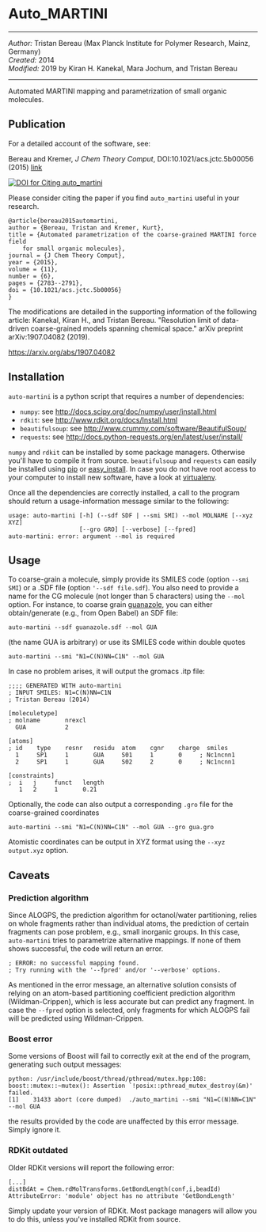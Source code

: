 Auto_MARTINI
============
***
*Author:* Tristan Bereau (Max Planck Institute for Polymer Research, Mainz, Germany)  
*Created:* 2014  
*Modified:* 2019 by Kiran H. Kanekal, Mara Jochum, and Tristan Bereau 
***
Automated MARTINI mapping and parametrization of small organic molecules.

## Publication
For a detailed account of the software, see:

Bereau and Kremer, *J Chem Theory Comput*, DOI:10.1021/acs.jctc.5b00056 (2015) [link](http://dx.doi.org/10.1021/acs.jctc.5b00056)

[![DOI for Citing auto_martini](https://img.shields.io/badge/DOI-10.1021%2Facs.jctc.5b00056-blue.svg)](http://dx.doi.org/10.1021/acs.jctc.5b00056)

Please consider citing the paper if you find `auto_martini` useful in your research.

```
@article{bereau2015automartini,
author = {Bereau, Tristan and Kremer, Kurt},
title = {Automated parametrization of the coarse-grained MARTINI force field 
    for small organic molecules},
journal = {J Chem Theory Comput},
year = {2015},
volume = {11},
number = {6},
pages = {2783--2791},
doi = {10.1021/acs.jctc.5b00056}
}
```

The modifications are detailed in the supporting information of the following article:
Kanekal, Kiran H., and Tristan Bereau. "Resolution limit of data-driven coarse-grained models spanning chemical space." arXiv preprint arXiv:1907.04082 (2019).

https://arxiv.org/abs/1907.04082

## Installation
`auto-martini` is a python script that requires a number of dependencies:
* `numpy`: see http://docs.scipy.org/doc/numpy/user/install.html
* `rdkit`: see http://www.rdkit.org/docs/Install.html
* `beautifulsoup`: see http://www.crummy.com/software/BeautifulSoup/
* `requests`: see http://docs.python-requests.org/en/latest/user/install/

`numpy` and `rdkit` can be installed by some package managers. Otherwise you'll have to compile it from source. `beautifulsoup` and `requests` can easily be installed using [pip](https://pip.pypa.io/en/latest/) or [easy_install](https://pypi.python.org/pypi/setuptools). In case you do not have root access to your computer to install new software, have a look at [virtualenv](https://pypi.python.org/pypi/virtualenv).

Once all the dependencies are correctly installed, a call to the program should return a usage-information message similar to the following:
```
usage: auto-martini [-h] (--sdf SDF | --smi SMI) --mol MOLNAME [--xyz XYZ]
                    [--gro GRO] [--verbose] [--fpred]
auto-martini: error: argument --mol is required
```

## Usage
To coarse-grain a molecule, simply provide its SMILES code (option `--smi SMI`) or a .SDF file (option `'--sdf file.sdf`). You also need to provide a name for the CG molecule (not longer than 5 characters) using the `--mol` option.  For instance, to coarse grain [guanazole](http://pubchem.ncbi.nlm.nih.gov/summary/summary.cgi?cid=15078), you can either obtain/generate (e.g., from Open Babel) an SDF file:
```
auto-martini --sdf guanazole.sdf --mol GUA
```
(the name GUA is arbitrary) or use its SMILES code within double quotes
```
auto-martini --smi "N1=C(N)NN=C1N" --mol GUA
```
In case no problem arises, it will output the gromacs .itp file:
```
;;;; GENERATED WITH auto-martini
; INPUT SMILES: N1=C(N)NN=C1N
; Tristan Bereau (2014)

[moleculetype]
; molname       nrexcl
  GUA           2

[atoms]
; id    type    resnr   residu  atom    cgnr    charge  smiles
  1     SP1     1       GUA     S01     1       0     ; Nc1ncnn1
  2     SP1     1       GUA     S02     2       0     ; Nc1ncnn1

[constraints]
;  i   j     funct   length
   1   2     1       0.21
```
Optionally, the code can also output a corresponding `.gro` file for the coarse-grained coordinates
```
auto-martini --smi "N1=C(N)NN=C1N" --mol GUA --gro gua.gro
```
Atomistic coordinates can be output in XYZ format using the `--xyz output.xyz` option.

## Caveats

### Prediction algorithm

Since ALOGPS, the prediction algorithm for octanol/water partitioning, relies on whole fragments rather than individual atoms, the prediction of certain fragments can pose problem, e.g., small inorganic groups. In this case, `auto-martini` tries to parametrize alternative mappings. If none of them shows successful, the code will return an error.
```
; ERROR: no successful mapping found.
; Try running with the '--fpred' and/or '--verbose' options.
```
As mentioned in the error message, an alternative solution consists of relying on an atom-based partitioning coefficient prediction algorithm (Wildman-Crippen), which is less accurate but can predict any fragment.  In case the `--fpred` option is selected, only fragments for which ALOGPS fail will be predicted using Wildman-Crippen.

### Boost error

Some versions of Boost will fail to correctly exit at the end of the program, generating such output messages:
```
python: /usr/include/boost/thread/pthread/mutex.hpp:108: boost::mutex::~mutex(): Assertion `!posix::pthread_mutex_destroy(&m)' failed.
[1]    31433 abort (core dumped)  ./auto_martini --smi "N1=C(N)NN=C1N" --mol GUA
```
the results provided by the code are unaffected by this error message. Simply ignore it.

### RDKit outdated

Older RDKit versions will report the following error:
```
[...]
distBdAt = Chem.rdMolTransforms.GetBondLength(conf,i,beadId)
AttributeError: 'module' object has no attribute 'GetBondLength'
```
Simply update your version of RDKit. Most package managers will allow you to do this, unless you've installed RDKit from source.
